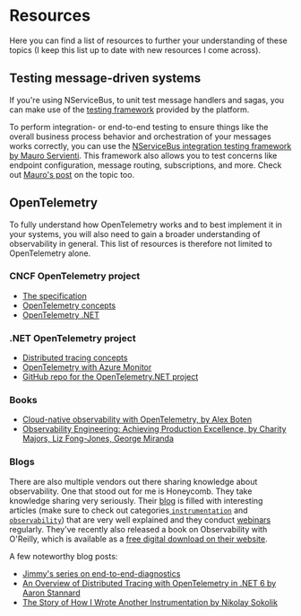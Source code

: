 # Resources

Here you can find a list of resources to further your understanding of these topics (I keep this list up to date with new resources I come across).

## Testing message-driven systems

If you're using NServiceBus, to unit test message handlers and sagas, you can make use of the [testing framework](https://docs.particular.net/nservicebus/testing/) provided by the platform.

To perform integration- or end-to-end testing to ensure things like the overall business process behavior and orchestration of your messages works correctly, you can use the [NServiceBus integration testing framework by Mauro Servienti](https://github.com/mauroservienti/NServiceBus.IntegrationTesting). This framework also allows you to test concerns like endpoint configuration, message routing, subscriptions, and more. Check out [Mauro's post](https://milestone.topics.it/2019/07/04/exploring-nservicebus-integration-testing-options.html) on the topic too.

## OpenTelemetry

To fully understand how OpenTelemetry works and to best implement it in your systems, you will also need to gain a broader understanding of observability in general. This list of resources is therefore not limited to OpenTelemetry alone.

### CNCF OpenTelemetry project

- [The specification](https://opentelemetry.io/docs/reference/specification/)
- [OpenTelemetry concepts](https://opentelemetry.io/docs/concepts/)
- [OpenTelemetry .NET](https://opentelemetry.io/docs/instrumentation/net/)

### .NET OpenTelemetry project

- [Distributed tracing concepts](https://docs.microsoft.com/en-us/dotnet/core/diagnostics/distributed-tracing-concepts)
- [OpenTelemetry with Azure Monitor](https://docs.microsoft.com/en-us/azure/azure-monitor/app/opentelemetry-overview)
- [GitHub repo for the OpenTelemetry.NET project](https://github.com/open-telemetry/opentelemetry-dotnet)

### Books

- [Cloud-native observability with OpenTelemetry, by Alex Boten](https://www.amazon.com/dp/1801077703)
- [Observability Engineering: Achieving Production Excellence, by Charity Majors, Liz Fong-Jones, George Miranda](https://www.amazon.com/dp/1492076449)

### Blogs

There are also multiple vendors out there sharing knowledge about observability. One that stood out for me is Honeycomb. They take knowledge sharing very seriously. Their [blog](https://www.honeycomb.io/blog/) is filled with interesting articles (make sure to check out categories[ `instrumentation`](https://www.honeycomb.io/category/instrumentation/) and [`observability`](https://www.honeycomb.io/category/observability)) that are very well explained and they conduct [webinars](https://www.honeycomb.io/type/webinar/) regularly. They've recently also released a book on Observability with O'Reilly, which is available as a [free digital download on their website](https://info.honeycomb.io/observability-engineering-oreilly-book-2022).

A few noteworthy blog posts:

- [Jimmy's series on end-to-end-diagnostics](https://jimmybogard.com/building-end-to-end-diagnostics-and-tracing-a-primer/)
- [An Overview of Distributed Tracing with OpenTelemetry in .NET 6 by Aaron Stannard](https://aaronstannard.com/opentelemetry-dotnet6/)
- [The Story of How I Wrote Another Instrumentation by Nikolay Sokolik](https://www.oxeye.io/blog/diving-into-opentelemetrys-specs)
